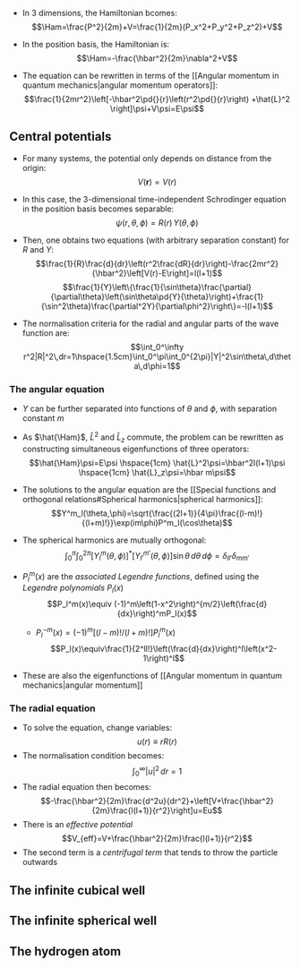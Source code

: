 - In 3 dimensions, the Hamiltonian bcomes:
$$\Ham=\frac{P^2}{2m}+V=\frac{1}{2m}(P_x^2+P_y^2+P_z^2)+V$$
- In the position basis, the Hamiltonian is:
$$\Ham=-\frac{\hbar^2}{2m}\nabla^2+V$$

- The equation can be rewritten in terms of the [[Angular momentum in quantum mechanics|angular momentum operators]]:
$$\frac{1}{2mr^2}\left[-\hbar^2\pd{}{r}\left(r^2\pd{}{r}\right) +\hat{L}^2 \right]\psi+V\psi=E\psi$$

## Central potentials
- For many systems, the potential only depends on distance from the origin:
$$V(\bm{r})=V(r)$$
- In this case, the 3-dimensional time-independent Schrodinger equation in the position basis becomes separable:
$$\psi(r,\theta,\phi)=R(r)\,Y(\theta,\phi)$$
- Then, one obtains two equations (with arbitrary separation constant) for $R$ and $Y$:
$$\frac{1}{R}\frac{d}{dr}\left(r^2\frac{dR}{dr}\right)-\frac{2mr^2}{\hbar^2}\left[V(r)-E\right]=l(l+1)$$
$$\frac{1}{Y}\left\{\frac{1}{\sin\theta}\frac{\partial}{\partial\theta}\left(\sin\theta\pd{Y}{\theta}\right)+\frac{1}{\sin^2\theta}\frac{\partial^2Y}{\partial\phi^2}\right\}=-l(l+1)$$

- The normalisation criteria for the radial and angular parts of the wave function are:
$$\int_0^\infty r^2|R|^2\,dr=1\hspace{1.5cm}\int_0^\pi\int_0^{2\pi}|Y|^2\sin\theta\,d\theta\,d\phi=1$$


### The angular equation
- $Y$ can be further separated into functions of $\theta$ and $\phi$, with separation constant $m$
- As $\hat{\Ham}$, $\hat{L}^2$ and $\hat{L}_z$ commute, the problem can be rewritten as constructing simultaneous eigenfunctions of three operators:
$$\hat{\Ham}\psi=E\psi \hspace{1cm} \hat{L}^2\psi=\hbar^2l(l+1)\psi \hspace{1cm} \hat{L}_z\psi=\hbar m\psi$$

- The solutions to the angular equation are the [[Special functions and orthogonal relations#Spherical harmonics|spherical harmonics]]:
$$Y^m_l(\theta,\phi)=\sqrt{\frac{(2l+1)}{4\pi}\frac{(l-m)!}{(l+m)!}}\exp(im\phi)P^m_l(\cos\theta)$$
- The spherical harmonics are mutually orthogonal:
$$\int_0^\pi\int_0^{2\pi}\left[Y^m_l(\theta,\phi)\right]^*\left[Y^{m'}_{l'} (\theta,\phi)\right]\sin\theta\,d\theta\,d\phi=\delta_{ll'}\delta_{mm'}$$
- $P_l^m(x)$ are the _associated Legendre functions_, defined using the _Legendre polynomials_ $P_l(x)$
$$P_l^m(x)\equiv (-1)^m\left(1-x^2\right)^{m/2}\left(\frac{d}{dx}\right)^mP_l(x)$$
	- $P^{-m}_l(x)=(-1)^m[(l-m)!/(l+m)!]P^m_l(x)$ 
$$P_l(x)\equiv\frac{1}{2^ll!}\left(\frac{d}{dx}\right)^l\left(x^2-1\right)^l$$
- These are also the eigenfunctions of [[Angular momentum in quantum mechanics|angular momentum]]

### The radial equation
- To solve the equation, change variables:
$$u(r)\equiv rR(r)$$
- The normalisation condition becomes:
$$\int_0^\infty |u|^2\,dr=1$$
- The radial equation then becomes:
$$-\frac{\hbar^2}{2m}\frac{d^2u}{dr^2}+\left[V+\frac{\hbar^2}{2m}\frac{l(l+1)}{r^2}\right]u=Eu$$
- There is an _effective potential_
$$V_{eff}=V+\frac{\hbar^2}{2m}\frac{l(l+1)}{r^2}$$
- The second term is a _centrifugal term_ that tends to throw the particle outwards

## The infinite cubical well

## The infinite spherical well

## The hydrogen atom

